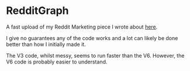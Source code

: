 # RedditGraph

A fast upload of my Reddit Marketing piece I wrote about [here](https://medium.com/@danielj.ward/exploring-reddit-marketing-networks-with-graph-databases-21957468831a). 

I give no guarantees any of the code works and a lot can likely be done better than how I initially made it. 

The V3 code, whilst messy, seems to run faster than the V6. However, the V6 code is probably easier to understand.